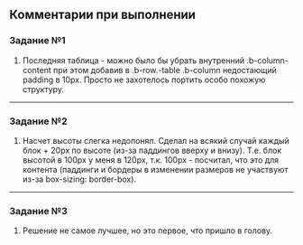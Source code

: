 ## Комментарии при выполнении

### Задание №1

1. Последняя таблица - можно было бы убрать внутренний .b-column-content при этом добавив в .b-row.-table .b-column недостающий padding в 10px. Просто не захотелось портить особо похожую структуру.

----

### Задание №2

1. Насчет высоты слегка недопонял. Сделал на всякий случай каждый блок + 20px по высоте (из-за паддингов вверху и внизу). Т.е. блок высотой в 100px у меня в 120px, т.к. 100px - посчитал, что это для контента (паддинги и бордеры в изменении размеров не участвуют из-за box-sizing: border-box).

----

### Задание №3

1. Решение не самое лучшее, но это первое, что пришло в голову.